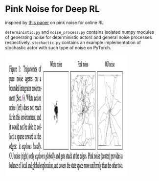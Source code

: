 # Pink Noise for Deep RL

inspired by [this paper](https://openreview.net/pdf?id=hQ9V5QN27eS) on pink noise for online RL

`deterministic.py` and `noise_process.py` contains isolated numpy modules of generating noise for deterministic actors and general noise processes respectively. `stochactic.py` contains an example implementation of stochastic actor with such type of noise on PyTorch.

<img src="paper_image.jpeg" width="400" height="400" />
